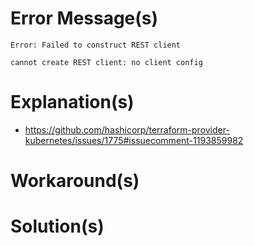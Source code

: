 # Error Message(s)

```Text
Error: Failed to construct REST client

cannot create REST client: no client config
```

# Explanation(s)

* https://github.com/hashicorp/terraform-provider-kubernetes/issues/1775#issuecomment-1193859982

# Workaround(s)

# Solution(s)
